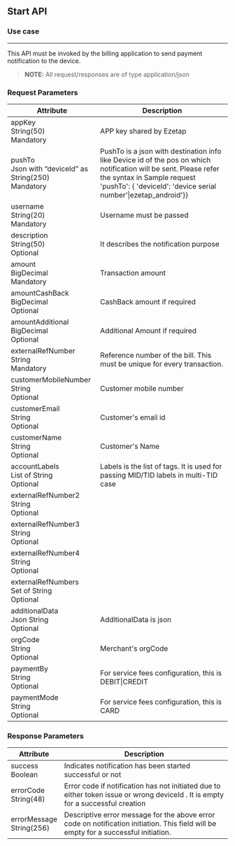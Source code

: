 <section id = "main">

## Start API

<h3 class= "use">Use case</h3>
<hr>

This API must be invoked by the billing application to send payment notification to the device.

> **NOTE:** All request/responses are of type application/json

<section id = "parameter">

### Request Parameters

<table class = "params">
<thead class = "paramhead">
<tr><th class = "parameter">Attribute</th><th class = "Desc">Description</th></tr>
</thead>
<tbody>
<tr><td><div class = "att">appKey</div><div class = "dt" ><span>String(50)</span></div><div class = "dt" ><span>Mandatory</span></div></td><td>APP key shared by Ezetap</td></tr>
<tr><td><div class = "att">pushTo</div><div class = "dt" ><span>Json with “deviceId” as String(250)</span></div><div class = "dt" ><span>Mandatory</span></div></td><td>PushTo is a json with destination info like Device id of the pos on which notification will be sent. Please refer the syntax in Sample request 'pushTo': { 'deviceId': 'device serial number'|ezetap_android'}}</td></tr>
<tr><td><div class = "att">username</div><div class = "dt" ><span>String(20)</span></div><div class = "dt" ><span>Mandatory</span></div></td><td>Username must be passed</td></tr>
<tr><td><div class = "att">description</div><div class = "dt" ><span>String(50)</span></div><div class = "dt" ><span>Optional</span></div></td><td>It describes the notification purpose</td></tr>
<tr><td><div class = "att">amount</div><div class = "dt" ><span>BigDecimal</span></div><div class = "dt" ><span>Mandatory</span></div></td><td>Transaction amount</td></tr>
<tr><td><div class = "att">amountCashBack</div><div class = "dt" ><span>BigDecimal</span></div><div class = "dt" ><span>Optional</span></div></td><td>CashBack amount if required</td></tr>
<tr><td><div class = "att">amountAdditional</div><div class = "dt" ><span>BigDecimal</span></div><div class = "dt" ><span>Optional</span></div></td><td>Additional Amount if required</td></tr>
<tr><td><div class = "att">externalRefNumber</div><div class = "dt" ><span>String</span></div><div class = "dt" ><span>Mandatory</span></div></td><td>Reference number of the bill. This must be unique for every transaction.</td></tr>
<tr><td><div class = "att">customerMobileNumber</div><div class = "dt" ><span>String</span></div><div class = "dt" ><span>Optional</span></div></td><td>Customer mobile number</td></tr>
<tr><td><div class = "att">customerEmail</div><div class = "dt" ><span>String</span></div><div class = "dt" ><span>Optional</span></div></td><td>Customer's email id</td></tr>
<tr><td><div class = "att">customerName</div><div class = "dt" ><span>String</span></div><div class = "dt" ><span>Optional</span></div></td><td>Customer's Name</td></tr>
<tr><td><div class = "att">accountLabels</div><div class = "dt" ><span>List of String</span></div><div class = "dt" ><span>Optional</span></div></td><td>Labels is the list of tags. It is used for passing MID/TID labels in multi-TID case</td></tr>
<tr><td><div class = "att">externalRefNumber2</div><div class = "dt" ><span>String</span></div><div class = "dt" ><span>Optional</span></div></td><td></td></tr>
<tr><td><div class = "att">externalRefNumber3</div><div class = "dt" ><span>String</span></div><div class = "dt" ><span>Optional</span></div></td><td></td></tr>
<tr><td><div class = "att">externalRefNumber4</div><div class = "dt" ><span>String</span></div><div class = "dt" ><span>Optional</span></div></td><td></td></tr>
<tr><td><div class = "att">externalRefNumbers</div><div class = "dt" ><span>Set of String</span></div><div class = "dt" ><span>Optional</span></div></td><td></td></tr>
<tr><td><div class = "att">additionalData</div><div class = "dt" ><span>Json String</span></div><div class = "dt" ><span>Optional</span></div></td><td>AdditionalData is json</td></tr>
<tr><td><div class = "att">orgCode</div><div class = "dt" ><span>String</span></div><div class = "dt" ><span>Optional</span></div></td><td>Merchant's orgCode</td></tr>
<tr><td><div class = "att">paymentBy</div><div class = "dt" ><span>String</span></div><div class = "dt" ><span>Optional</span></div></td><td>For service fees configuration, this is DEBIT|CREDIT</td></tr>
<tr><td><div class = "att">paymentMode</div><div class = "dt" ><span>String</span></div><div class = "dt" ><span>Optional</span></div></td><td>For service fees configuration, this is CARD</td></tr>
</tbody>
</table>

</section>

<section id = "resparam">

### Response Parameters

<table class = "params">
<thead class = "paramhead">
<tr><th class = "parameter">Attribute</th><th class = "Desc">Description</th></tr>
</thead>
<tbody>
<tr><td><div class = "att">success</div><div class = "dt" ><span>Boolean</span></div><div class = "dt" ></div></td><td>Indicates notification has been started successful or not</td></tr>
<tr><td><div class = "att">errorCode</div><div class = "dt" ><span>String(48)</span></div></td><td>Error code if notification has not initiated due to either token issue or wrong deviceId . It is empty for a successful creation</td></tr>
<tr><td><div class = "att">errorMessage</div><div class = "dt" ><span>String(256)</span></div></td><td>Descriptive error message for the above error code on notification initiation. This field will be empty for a successful initiation.</td></tr>
</tbody>
</table>

</section>

<!-- <section id = "sampleReqRes">

#### Sample Request & Response


<table class = "samReqRes">
<thead class = "samReqResHead">
<tr><th class = "samReq"> Sample Request </th><th class = "samRes"> Sample Response </th></tr>
</thead>
<tbody>
<tr><td>{<br>"appKey": "3cecb4d3-6719-47fe-8259-70b6a7ae6d01",<br>    "username": "8087750622",<br>"customerMobileNumber": "8087750863",<br>"amount": "10300",<br>"externalRefNumber": "INVOICE_299",<br>"externalRefNumber2": "500007080",<br>"externalRefNumber3": "7000",<br>"externalRefNumber4": "500008080",<br>"externalRefNumber5": "3000",<br>"externalRefNumber6": "500007070",<br>"externalRefNumber7": "",<br>"externalRefNumbers":<br>&emsp;[ "{\"Account 4\":\"200\"}",<br>&ensp;&emsp;"{\"Account 5\":\"100\"}", ],<br>"pushTo": { "deviceId": "0821006725, ezetap_android"}<br>}</td><td>{ <br>"success": true,<br>"messageCode": null,<br>"message": null,<br>"errorCode": null,<br>"errorMessage": null,<br>"realCode": null,<br>"apiMessageTitle": null,<br>"apiMessage": null,<br>"apiMessageText": null,<br>"apiWarning": null,<br>"p2pRequestId":<br>"200205214646781E020059712"<br>}</td></tr>
</tbody>
</table>

</section> -->

</section>